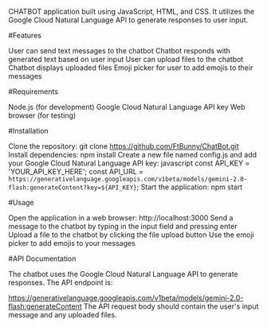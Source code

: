 CHATBOT application built using JavaScript, HTML, and CSS. It utilizes the Google Cloud Natural Language API to generate responses to user input.

#Features

User can send text messages to the chatbot
Chatbot responds with generated text based on user input
User can upload files to the chatbot
Chatbot displays uploaded files
Emoji picker for user to add emojis to their messages

#Requirements

Node.js (for development)
Google Cloud Natural Language API key
Web browser (for testing)

#Installation

Clone the repository: git clone https://github.com/FtBunny/ChatBot.git
Install dependencies: npm install
Create a new file named config.js and add your Google Cloud Natural Language API key:
javascript
const API_KEY = 'YOUR_API_KEY_HERE';
const API_URL = `https://generativelanguage.googleapis.com/v1beta/models/gemini-2.0-flash:generateContent?key=${API_KEY}`;
Start the application: npm start

#Usage

Open the application in a web browser: http://localhost:3000
Send a message to the chatbot by typing in the input field and pressing enter
Upload a file to the chatbot by clicking the file upload button
Use the emoji picker to add emojis to your messages

#API Documentation

The chatbot uses the Google Cloud Natural Language API to generate responses. The API endpoint is:

https://generativelanguage.googleapis.com/v1beta/models/gemini-2.0-flash:generateContent
The API request body should contain the user's input message and any uploaded files.
